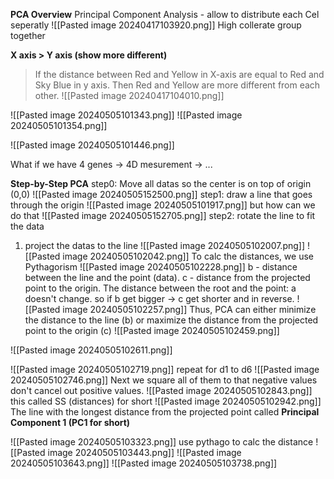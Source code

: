 **PCA Overview**
Principal Component Analysis - allow to distribute each Cel seperatly
![[Pasted image 20240417103920.png]]
High collerate group together

**X axis > Y axis (show more different)** 
> If the distance between Red and Yellow in X-axis are equal to Red and Sky Blue in y axis. Then Red and Yellow are more different from each other.
![[Pasted image 20240417104010.png]]


![[Pasted image 20240505101343.png]]
![[Pasted image 20240505101354.png]]

![[Pasted image 20240505101446.png]]

What if we have 4 genes -> 4D mesurement -> ...

**Step-by-Step PCA**
step0:  Move all datas so the center is on top of origin (0,0)
![[Pasted image 20240505152500.png]]
step1: draw a line that goes through the origin
![[Pasted image 20240505101917.png]]
but how can we do that
![[Pasted image 20240505152705.png]]
step2: rotate the line to fit the data
1) project the datas to the line
![[Pasted image 20240505102007.png]]
![[Pasted image 20240505102042.png]]
To calc the distances, we use Pythagorism
![[Pasted image 20240505102228.png]]
b - distance between the line and the point (data).
c - distance from the projected point to the origin.
The distance between the root and the point: a doesn't change. so if 
b get bigger -> c get shorter and in reverse.
![[Pasted image 20240505102257.png]]
Thus, PCA can either minimize the distance to the line (b) or maximize the distance from the projected point to the origin (c)
![[Pasted image 20240505102459.png]]

![[Pasted image 20240505102611.png]]

![[Pasted image 20240505102719.png]]
repeat for d1 to d6
![[Pasted image 20240505102746.png]]
Next we square all of them to that negative values don't cancel out positive values. 
![[Pasted image 20240505102843.png]]
this called SS (distances) for short
![[Pasted image 20240505102942.png]]
The line with the longest distance from the projected point called **Principal Component 1 (PC1 for short)**

![[Pasted image 20240505103323.png]]
use pythago to calc the distance
![[Pasted image 20240505103443.png]]
 ![[Pasted image 20240505103643.png]]
![[Pasted image 20240505103738.png]]
